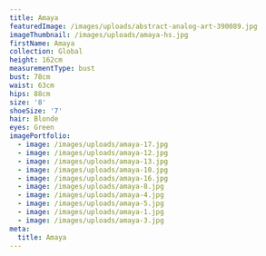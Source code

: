 ```yaml
---
title: Amaya
featuredImage: /images/uploads/abstract-analog-art-390089.jpg
imageThumbnail: /images/uploads/amaya-hs.jpg
firstName: Amaya
collection: Global
height: 162cm
measurementType: bust
bust: 78cm
waist: 63cm
hips: 88cm
size: '8'
shoeSize: '7'
hair: Blonde
eyes: Green
imagePortfolio:
  - image: /images/uploads/amaya-17.jpg
  - image: /images/uploads/amaya-12.jpg
  - image: /images/uploads/amaya-13.jpg
  - image: /images/uploads/amaya-10.jpg
  - image: /images/uploads/amaya-16.jpg
  - image: /images/uploads/amaya-8.jpg
  - image: /images/uploads/amaya-4.jpg
  - image: /images/uploads/amaya-5.jpg
  - image: /images/uploads/amaya-1.jpg
  - image: /images/uploads/amaya-3.jpg
meta:
  title: Amaya
---
```


